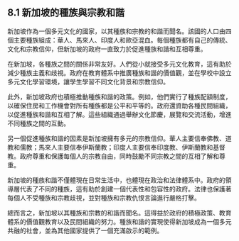 ## 8.1 新加坡的種族與宗教和諧

新加坡作為一個多元文化的國家，以其種族和宗教的和諧而聞名。該國的人口由四個主要種族組成：華人、馬來人、印度人和歐亞混血。每個種族都有自己的傳統、文化和宗教信仰，但新加坡的政府一直致力於促進種族和諧和互相尊重。

在新加坡，各種族之間的關係非常友好。人們從小就接受多元文化教育，這有助於減少種族主義和歧視。政府在教育體系中推廣種族和諧的價值觀，並在學校中設立多元文化學習環境，讓學生學習不同文化背景和宗教信仰。

此外，新加坡政府也積極推動種族和諧的政策。例如，他們實行了種族配額制度，以確保住房和工作機會對所有種族都是公平和平等的。政府還資助各種民間組織，以促進種族和諧和互相了解。這些組織通過舉辦文化節慶，展覽和交流活動，增進不同種族之間的互動。

另一個促進種族和諧的因素是新加坡擁有多元的宗教信仰。華人主要信奉佛教、道教和儒教；馬來人主要信奉伊斯蘭教；印度人主要信奉印度教、伊斯蘭教和基督教。政府尊重和保護每個人的宗教自由，同時鼓勵不同宗教之間的互相了解和尊重。

新加坡的種族和諧不僅體現在日常生活中，也體現在政治和法律體系中。政府的領導層代表了不同的種族，這有助於創建一個代表性和包容性的政府。法律也保護著每個人不受種族和宗教歧視，並對種族和宗教仇恨言論進行嚴格打擊。

總而言之，新加坡以其種族和宗教的和諧而聞名。這得益於政府的積極政策、教育體系的價值觀教育以及民間組織的努力。種族和諧的實現使得新加坡成為一個多元共融的社會，並為其他國家提供了一個充滿啟示的範例。